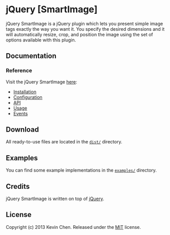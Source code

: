jQuery [SmartImage]
=============

jQuery SmartImage is a jQuery plugin which lets you present simple image tags exactly the way you want it. You specify the desired dimensions and it will automatically resize, crop, and position the image using the set of options available with this plugin.

Documentation
-------------

### Reference

Visit the jQuery SmartImage [here](http://www.student.cs.uwaterloo.ca/~k39chen):

  * [Installation](http://www.student.cs.uwaterloo.ca/~k39chen)
  * [Configuration](http://www.student.cs.uwaterloo.ca/~k39chen)
  * [API](http://www.student.cs.uwaterloo.ca/~k39chen)
  * [Usage](http://www.student.cs.uwaterloo.ca/~k39chen)
  * [Events](http://www.student.cs.uwaterloo.ca/~k39chen)
	
Download
-------------

All ready-to-use files are located in the [`dist/`](dist/) directory.

Examples
-------------

You can find some example implementations in the [`examples/`](examples/)
directory.

Credits
-------------

jQuery SmartImage is written on top of [jQuery](http://jquery.com).

License
-------------

Copyright (c) 2013 Kevin Chen.
Released under the [MIT](LICENSE?raw=1) license.